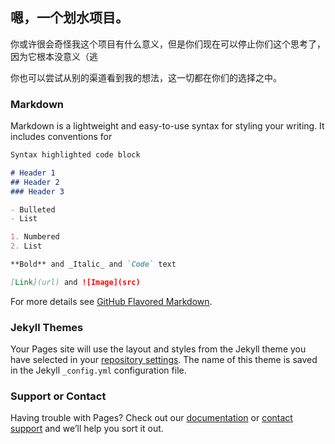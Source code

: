 ## 嗯，一个划水项目。

你或许很会奇怪我这个项目有什么意义，但是你们现在可以停止你们这个思考了，因为它根本没意义（逃

你也可以尝试从别的渠道看到我的想法，这一切都在你们的选择之中。
### Markdown

Markdown is a lightweight and easy-to-use syntax for styling your writing. It includes conventions for

```markdown
Syntax highlighted code block

# Header 1
## Header 2
### Header 3

- Bulleted
- List

1. Numbered
2. List

**Bold** and _Italic_ and `Code` text

[Link](url) and ![Image](src)
```

For more details see [GitHub Flavored Markdown](https://guides.github.com/features/mastering-markdown/).

### Jekyll Themes

Your Pages site will use the layout and styles from the Jekyll theme you have selected in your [repository settings](https://github.com/realfrimaire/realfrimaire.github.io/settings). The name of this theme is saved in the Jekyll `_config.yml` configuration file.

### Support or Contact

Having trouble with Pages? Check out our [documentation](https://help.github.com/categories/github-pages-basics/) or [contact support](https://github.com/contact) and we’ll help you sort it out.
